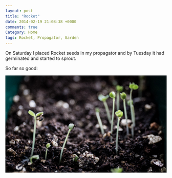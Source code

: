 ```yaml
---
layout: post
title: "Rocket"
date: 2014-02-19 21:08:38 +0000
comments: true
Category: Home
tags: Rocket, Propagator, Garden
---
```


On Saturday I placed Rocket seeds in my propagator and by Tuesday it had germinated and started to sprout.

So far so good:

![Rocket](/images/Gardening/morganp-20140218-Propagator-IMG_6838.jpg "Rocket")

